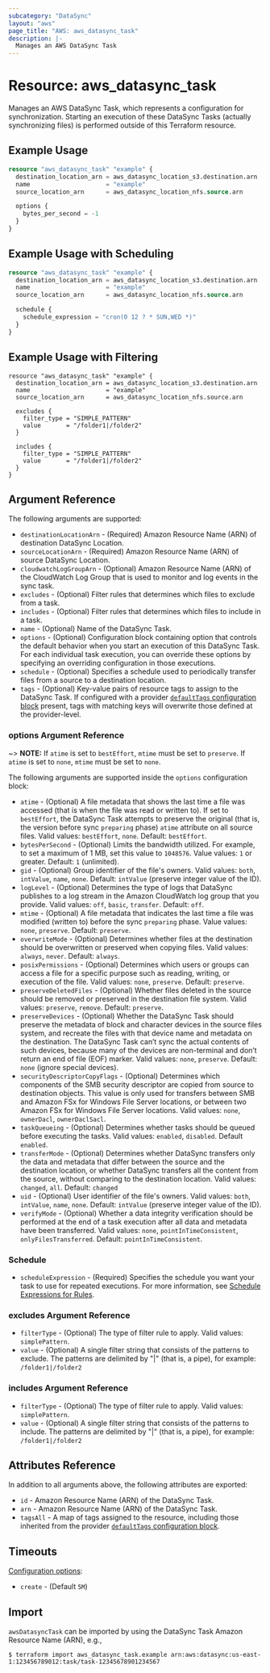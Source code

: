 ```yaml
---
subcategory: "DataSync"
layout: "aws"
page_title: "AWS: aws_datasync_task"
description: |-
  Manages an AWS DataSync Task
---
```


# Resource: aws_datasync_task

Manages an AWS DataSync Task, which represents a configuration for synchronization. Starting an execution of these DataSync Tasks (actually synchronizing files) is performed outside of this Terraform resource.

## Example Usage

```terraform
resource "aws_datasync_task" "example" {
  destination_location_arn = aws_datasync_location_s3.destination.arn
  name                     = "example"
  source_location_arn      = aws_datasync_location_nfs.source.arn

  options {
    bytes_per_second = -1
  }
}
```

## Example Usage with Scheduling

```terraform
resource "aws_datasync_task" "example" {
  destination_location_arn = aws_datasync_location_s3.destination.arn
  name                     = "example"
  source_location_arn      = aws_datasync_location_nfs.source.arn

  schedule {
    schedule_expression = "cron(0 12 ? * SUN,WED *)"
  }
}
```

## Example Usage with Filtering

```hcl
resource "aws_datasync_task" "example" {
  destination_location_arn = aws_datasync_location_s3.destination.arn
  name                     = "example"
  source_location_arn      = aws_datasync_location_nfs.source.arn

  excludes {
    filter_type = "SIMPLE_PATTERN"
    value       = "/folder1|/folder2"
  }

  includes {
    filter_type = "SIMPLE_PATTERN"
    value       = "/folder1|/folder2"
  }
}
```

## Argument Reference

The following arguments are supported:

* `destinationLocationArn` - (Required) Amazon Resource Name (ARN) of destination DataSync Location.
* `sourceLocationArn` - (Required) Amazon Resource Name (ARN) of source DataSync Location.
* `cloudwatchLogGroupArn` - (Optional) Amazon Resource Name (ARN) of the CloudWatch Log Group that is used to monitor and log events in the sync task.
* `excludes` - (Optional) Filter rules that determines which files to exclude from a task.
* `includes` - (Optional) Filter rules that determines which files to include in a task.
* `name` - (Optional) Name of the DataSync Task.
* `options` - (Optional) Configuration block containing option that controls the default behavior when you start an execution of this DataSync Task. For each individual task execution, you can override these options by specifying an overriding configuration in those executions.
* `schedule` - (Optional) Specifies a schedule used to periodically transfer files from a source to a destination location.
* `tags` - (Optional) Key-value pairs of resource tags to assign to the DataSync Task. If configured with a provider [`defaultTags` configuration block](https://registry.terraform.io/providers/hashicorp/aws/latest/docs#default_tags-configuration-block) present, tags with matching keys will overwrite those defined at the provider-level.

### options Argument Reference

~> **NOTE:** If `atime` is set to `bestEffort`, `mtime` must be set to `preserve`. If `atime` is set to `none`, `mtime` must be set to `none`.

The following arguments are supported inside the `options` configuration block:

* `atime` - (Optional) A file metadata that shows the last time a file was accessed (that is when the file was read or written to). If set to `bestEffort`, the DataSync Task attempts to preserve the original (that is, the version before sync `preparing` phase) `atime` attribute on all source files. Valid values: `bestEffort`, `none`. Default: `bestEffort`.
* `bytesPerSecond` - (Optional) Limits the bandwidth utilized. For example, to set a maximum of 1 MB, set this value to `1048576`. Value values: `1` or greater. Default: `1` (unlimited).
* `gid` - (Optional) Group identifier of the file's owners. Valid values: `both`, `intValue`, `name`, `none`. Default: `intValue` (preserve integer value of the ID).
* `logLevel` - (Optional) Determines the type of logs that DataSync publishes to a log stream in the Amazon CloudWatch log group that you provide. Valid values: `off`, `basic`, `transfer`. Default: `off`.
* `mtime` - (Optional) A file metadata that indicates the last time a file was modified (written to) before the sync `preparing` phase. Value values: `none`, `preserve`. Default: `preserve`.
* `overwriteMode` - (Optional) Determines whether files at the destination should be overwritten or preserved when copying files. Valid values: `always`, `never`. Default: `always`.
* `posixPermissions` - (Optional) Determines which users or groups can access a file for a specific purpose such as reading, writing, or execution of the file. Valid values: `none`, `preserve`. Default: `preserve`.
* `preserveDeletedFiles` - (Optional) Whether files deleted in the source should be removed or preserved in the destination file system. Valid values: `preserve`, `remove`. Default: `preserve`.
* `preserveDevices` - (Optional) Whether the DataSync Task should preserve the metadata of block and character devices in the source files system, and recreate the files with that device name and metadata on the destination. The DataSync Task can’t sync the actual contents of such devices, because many of the devices are non-terminal and don’t return an end of file (EOF) marker. Valid values: `none`, `preserve`. Default: `none` (ignore special devices).
* `securityDescriptorCopyFlags` - (Optional) Determines which components of the SMB security descriptor are copied from source to destination objects. This value is only used for transfers between SMB and Amazon FSx for Windows File Server locations, or between two Amazon FSx for Windows File Server locations. Valid values: `none`, `ownerDacl`, `ownerDaclSacl`.
* `taskQueueing` - (Optional) Determines whether tasks should be queued before executing the tasks. Valid values: `enabled`, `disabled`. Default `enabled`.
* `transferMode` - (Optional) Determines whether DataSync transfers only the data and metadata that differ between the source and the destination location, or whether DataSync transfers all the content from the source, without comparing to the destination location. Valid values: `changed`, `all`. Default: `changed`
* `uid` - (Optional) User identifier of the file's owners. Valid values: `both`, `intValue`, `name`, `none`. Default: `intValue` (preserve integer value of the ID).
* `verifyMode` - (Optional) Whether a data integrity verification should be performed at the end of a task execution after all data and metadata have been transferred. Valid values: `none`, `pointInTimeConsistent`, `onlyFilesTransferred`. Default: `pointInTimeConsistent`.

### Schedule

* `scheduleExpression` - (Required) Specifies the schedule you want your task to use for repeated executions. For more information, see [Schedule Expressions for Rules](https://docs.aws.amazon.com/AmazonCloudWatch/latest/events/ScheduledEvents.html).

### excludes Argument Reference

* `filterType` - (Optional) The type of filter rule to apply. Valid values: `simplePattern`.
* `value` - (Optional) A single filter string that consists of the patterns to exclude. The patterns are delimited by "|" (that is, a pipe), for example: `/folder1|/folder2`

### includes Argument Reference

* `filterType` - (Optional) The type of filter rule to apply. Valid values: `simplePattern`.
* `value` - (Optional) A single filter string that consists of the patterns to include. The patterns are delimited by "|" (that is, a pipe), for example: `/folder1|/folder2`

## Attributes Reference

In addition to all arguments above, the following attributes are exported:

* `id` - Amazon Resource Name (ARN) of the DataSync Task.
* `arn` - Amazon Resource Name (ARN) of the DataSync Task.
* `tagsAll` - A map of tags assigned to the resource, including those inherited from the provider [`defaultTags` configuration block](https://registry.terraform.io/providers/hashicorp/aws/latest/docs#default_tags-configuration-block).

## Timeouts

[Configuration options](https://developer.hashicorp.com/terraform/language/resources/syntax#operation-timeouts):

* `create` - (Default `5M`)

## Import

`awsDatasyncTask` can be imported by using the DataSync Task Amazon Resource Name (ARN), e.g.,

```
$ terraform import aws_datasync_task.example arn:aws:datasync:us-east-1:123456789012:task/task-12345678901234567
```

<!-- cache-key: cdktf-0.17.0-pre.15 input-98e3cc8df183d57e6b3142ef037fe7e53f47eec5382d28078f8e227893f7627f -->